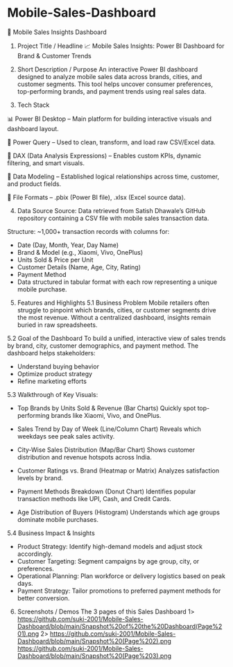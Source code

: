 # Mobile-Sales-Dashboard

📱 Mobile Sales Insights Dashboard
1. Project Title / Headline
📈 Mobile Sales Insights: Power BI Dashboard for Brand & Customer Trends

2. Short Description / Purpose
An interactive Power BI dashboard designed to analyze mobile sales data across brands, cities, and customer segments. This tool helps uncover consumer preferences, top-performing brands, and payment trends using real sales data.

3. Tech Stack

📊 Power BI Desktop – Main platform for building interactive visuals and dashboard layout.

📂 Power Query – Used to clean, transform, and load raw CSV/Excel data.

🧠 DAX (Data Analysis Expressions) – Enables custom KPIs, dynamic filtering, and smart visuals.

📝 Data Modeling – Established logical relationships across time, customer, and product fields.

📁 File Formats – .pbix (Power BI file), .xlsx (Excel source data).

4. Data Source
Source: Data retrieved from Satish Dhawale’s GitHub repository containing a CSV file with mobile sales transaction data.

Structure:
~1,000+ transaction records with columns for:
- Date (Day, Month, Year, Day Name)
- Brand & Model (e.g., Xiaomi, Vivo, OnePlus)
- Units Sold & Price per Unit
- Customer Details (Name, Age, City, Rating)
- Payment Method
- Data structured in tabular format with each row representing a unique mobile purchase.

5. Features and Highlights
5.1 Business Problem
Mobile retailers often struggle to pinpoint which brands, cities, or customer segments drive the most revenue. Without a centralized dashboard, insights remain buried in raw spreadsheets.

5.2 Goal of the Dashboard
To build a unified, interactive view of sales trends by brand, city, customer demographics, and payment method. The dashboard helps stakeholders:
- Understand buying behavior
- Optimize product strategy
- Refine marketing efforts

5.3 Walkthrough of Key Visuals:
- Top Brands by Units Sold & Revenue (Bar Charts)
Quickly spot top-performing brands like Xiaomi, Vivo, and OnePlus.

- Sales Trend by Day of Week (Line/Column Chart)
Reveals which weekdays see peak sales activity.

- City-Wise Sales Distribution (Map/Bar Chart)
Shows customer distribution and revenue hotspots across India.

- Customer Ratings vs. Brand (Heatmap or Matrix)
Analyzes satisfaction levels by brand.

- Payment Methods Breakdown (Donut Chart)
Identifies popular transaction methods like UPI, Cash, and Credit Cards.

- Age Distribution of Buyers (Histogram)
Understands which age groups dominate mobile purchases.

5.4 Business Impact & Insights
- Product Strategy: Identify high-demand models and adjust stock accordingly.
- Customer Targeting: Segment campaigns by age group, city, or preferences.
- Operational Planning: Plan workforce or delivery logistics based on peak days.
- Payment Strategy: Tailor promotions to preferred payment methods for better conversion.

6. Screenshots / Demos
The 3 pages of this Sales Dashboard
1> https://github.com/suki-2001/Mobile-Sales-Dashboard/blob/main/Snapshot%20of%20the%20Dashboard(Page%201).png
2> https://github.com/suki-2001/Mobile-Sales-Dashboard/blob/main/Snapshot%20(Page%202).png
https://github.com/suki-2001/Mobile-Sales-Dashboard/blob/main/Snapshot%20(Page%203).png
